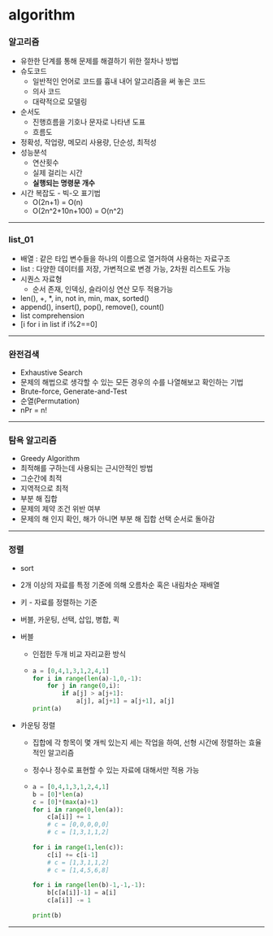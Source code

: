 # algorithm

### 알고리즘

- 유한한 단계를 통해 문제를 해결하기 위한 절차나 방법
- 슈도코드
  - 일반적인 언어로 코드를 흉내 내어 알고리즘을 써 놓은 코드
  - 의사 코드
  - 대략적으로 모델링
- 순서도
  - 진행흐름을 기호나 문자로 나타낸 도표
  - 흐름도
- 정확성, 작업량, 메모리 사용량, 단순성, 최적성
- 성능분석
  - 연산횟수
  - 실제 걸리는 시간
  - **실행되는 명령문 개수**
- 시간 복잡도 - 빅-오 표기법
  - O(2n+1) = O(n)
  - O(2n^2+10n+100) = O(n^2)

---

### list_01

- 배열 : 같은 타입 변수들을 하나의 이름으로 열거하여 사용하는 자료구조
- list :  다양한 데이터를 저장, 가변적으로 변경 가능, 2차원 리스트도 가능
- 시퀀스 자료형
  - 순서 존재, 인덱싱, 슬라이싱 연산 모두 적용가능
- len(), +, *, in, not in, min, max, sorted()
- append(), insert(), pop(), remove(), count()
- list comprehension
- [i for i in list if i%2==0]

---

### 완전검색

- Exhaustive Search
- 문제의 해법으로 생각할 수 있는 모든 경우의 수를 나열해보고 확인하는 기법
- Brute-force, Generate-and-Test
- 순열(Permutation)
- nPr = n!

---

### 탐욕 알고리즘

- Greedy Algorithm
- 최적해를 구하는데 사용되는 근시안적인 방법
- 그순간에 최적
- 지역적으로 최적
- 부분 해 집합
- 문제의 제약 조건 위반 여부
- 문제의 해 인지 확인, 해가 아니면 부분 해 집합 선택 순서로 돌아감

---

### 정렬

- sort

- 2개 이상의 자료를 특정 기준에 의해 오름차순 혹은 내림차순 재배열

- 키 - 자료를 정렬하는 기준

- 버블, 카운팅, 선택, 삽입, 병합, 퀵

- 버블

  - 인접한 두개 비교 자리교환 방식

  - ```python
    a = [0,4,1,3,1,2,4,1]
    for i in range(len(a)-1,0,-1):
        for j in range(0,i):
            if a[j] > a[j+1]:
                a[j], a[j+1] = a[j+1], a[j]
    print(a)
    ```

- 카운팅 정렬

  - 집합에 각 항목이 몇 개씩 있는지 세는 작업을 하여, 선형 시간에 정렬하는 효율적인 알고리즘

  - 정수나 정수로 표현할 수 있는 자료에 대해서만 적용 가능

  - ```python
    a = [0,4,1,3,1,2,4,1]
    b = [0]*len(a)
    c = [0]*(max(a)+1)
    for i in range(0,len(a)):
        c[a[i]] += 1
        # c = [0,0,0,0,0]
        # c = [1,3,1,1,2]
        
    for i in range(1,len(c)):
        c[i] += c[i-1]
        # c = [1,3,1,1,2]
        # c = [1,4,5,6,8]
        
    for i in range(len(b)-1,-1,-1):
        b[c[a[i]]-1] = a[i]
        c[a[i]] -= 1
        
    print(b)
    ```

---

